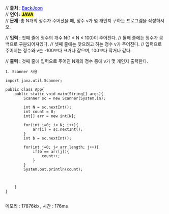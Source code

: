 // **출처** : <a href="https://www.acmicpc.net/problem/10807" style="color: blue; text-decoration: underline;">BackJoon</a><br>
// **언어 : <mark>JAVA**</mark><br>
// **문제** :총 N개의 정수가 주어졌을 때, 정수 v가 몇 개인지 구하는 프로그램을 작성하시오.

// **입력** : 첫째 줄에 정수의 개수 N(1 ≤ N ≤ 100)이 주어진다.
// 둘째 줄에는 정수가 공백으로 구분되어져있다.
// 셋째 줄에는 찾으려고 하는 정수 v가 주어진다.
// 입력으로 주어지는 정수와 v는 -100보다 크거나 같으며, 100보다 작거나 같다.

// **출력** : 첫째 줄에 입력으로 주어진 N개의 정수 중에 v가 몇 개인지 출력한다.

```
1. Scanner 사용

import java.util.Scanner;

public class App{
    public static void main(String[] args){
        Scanner sc = new Scanner(System.in);

        int N = sc.nextInt();
        int count = 0;
        int[] arr = new int[N];

        for(int i=0; i< N; i++){
            arr[i] = sc.nextInt();
        }
        int b = sc.nextInt();

        for(int j=0; j< arr.length; j++){
            if(b == arr[j]){
                count++;
            }
        }
        System.out.println(count);



    }
}


```

메모리 : 17876kb , 시간 : 176ms
